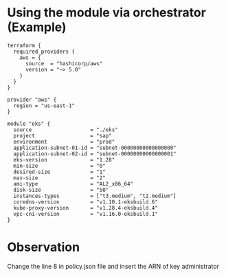 # Using the module via orchestrator (Example)
```
terraform {
  required_providers {
    aws = {
      source  = "hashicorp/aws"
      version = "~> 5.0"
    }
  }
}

provider "aws" {
  region = "us-east-1"
}

module "eks" {
  source                   = "./eks"
  project                  = "sap"
  environment              = "prod"
  application-subnet-01-id = "subnet-00000000000000000"
  application-subnet-02-id = "subnet-00000000000000001"
  eks-version              = "1.28"
  min-size                 = "0"
  desired-size             = "1"
  max-size                 = "2"
  ami-type                 = "AL2_x86_64"
  disk-size                = "50"
  instances-types          = ["t3.medium", "t2.medium"]
  coredns-version          = "v1.10.1-eksbuild.6"
  kube-proxy-version       = "v1.28.4-eksbuild.4"
  vpc-cni-version          = "v1.16.0-eksbuild.1"
}
```
# Observation
Change the line 8 in policy.json file and insert the ARN of key administrator